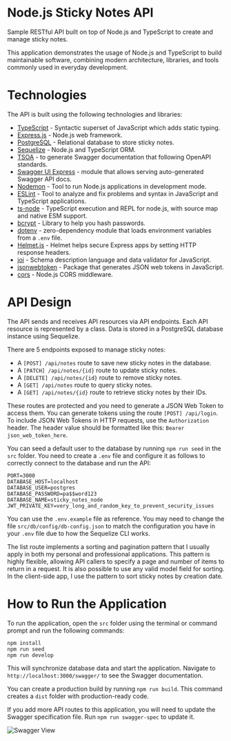 # Node.js Sticky Notes API

Sample RESTful API built on top of Node.js and TypeScript to create and manage sticky notes.

This application demonstrates the usage of Node.js and TypeScript to build maintainable software, combining modern architecture, libraries, and tools commonly used in everyday development.

# Technologies

The API is built using the following technologies and libraries:

- [TypeScript](https://www.typescriptlang.org/) - Syntactic superset of JavaScript which adds static typing.
- [Express.js](https://expressjs.com/) - Node.js web framework.
- [PostgreSQL](https://www.postgresql.org/) - Relational database to store sticky notes.
- [Sequelize](https://sequelize.org/) - Node.js and TypeScript ORM.
- [TSOA](https://tsoa-community.github.io/docs/) - to generate Swagger documentation that following OpenAPI standards.
- [Swagger UI Express](https://www.npmjs.com/package/swagger-ui-express) - module that allows serving auto-generated Swagger API docs.
- [Nodemon](https://www.npmjs.com/package/nodemon) - Tool to run Node.js applications in development mode.
- [ESLint](https://eslint.org/) - Tool to analyze and fix problems and syntax in JavaScript and TypeScript applications.
- [ts-node](https://www.npmjs.com/package/ts-node) - TypeScript execution and REPL for node.js, with source map and native ESM support.
- [bcrypt](https://www.npmjs.com/package/bcrypt?activeTab=readme) - Library to help you hash passwords.
- [dotenv](https://www.npmjs.com/package/dotenv) - zero-dependency module that loads environment variables from a `.env` file.
- [Helmet.js](https://helmetjs.github.io/) - Helmet helps secure Express apps by setting HTTP response headers.
- [joi](https://joi.dev/) - Schema description language and data validator for JavaScript.
- [jsonwebtoken](https://www.npmjs.com/package/jsonwebtoken) - Package that generates JSON web tokens in JavaScript.
- [cors](https://www.npmjs.com/package/cors) - Node.js CORS middleware.

# API Design

The API sends and receives API resources via API endpoints. Each API resource is represented by a class. Data is stored in a PostgreSQL database instance using Sequelize.

There are 5 endpoints exposed to manage sticky notes:

- A `[POST] /api/notes` route to save new sticky notes in the database.
- A `[PATCH] /api/notes/{id}` route to update sticky notes.
- A `[DELETE] /api/notes/{id}` route to remove sticky notes.
- A `[GET] /api/notes` route to query sticky notes.
- A `[GET] /api/notes/{id}` route to retrieve sticky notes by their IDs.

These routes are protected and you need to generate a JSON Web Token to access them. You can generate tokens using the route `[POST] /api/login`. To include JSON Web Tokens in HTTP requests, use the `Authorization` header. The header value should be formatted like this: `Bearer json_web_token_here`.

You can seed a default user to the database by running `npm run seed` in the `src` folder. You need to create a `.env` file and configure it as follows to correctly connect to the database and run the API:

```
PORT=3000
DATABASE_HOST=localhost
DATABASE_USER=postgres
DATABASE_PASSWORD=pa$$word123
DATABASE_NAME=sticky_notes_node
JWT_PRIVATE_KEY=very_long_and_random_key_to_prevent_security_issues
```

You can use the `.env.example` file as reference. You may need to change the file `src/db/config/db-config.json` to match the configuration you have in your `.env` file due to how the Sequelize CLI works.

The list route implements a sorting and pagination pattern that I usually apply in both my personal and professional applications. This pattern is highly flexible, allowing API callers to specify a page and number of items to return in a request. It is also possible to use any valid model field for sorting. In the client-side app, I use the pattern to sort sticky notes by creation date.

# How to Run the Application

To run the application, open the `src` folder using the terminal or command prompt and run the following commands:

```
npm install
npm run seed
npm run develop
```

This will synchronize database data and start the application. Navigate to `http://localhost:3000/swagger/` to see the Swagger documentation.

You can create a production build by running `npm run build`. This command creates a `dist` folder with production-ready code.

If you add more API routes to this application, you will need to update the Swagger specification file. Run `npm run swagger-spec` to update it.

![Swagger View](https://github.com/evgomes/node-notes-api/main/images/swagger-view.png)